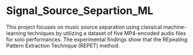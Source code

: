 # Signal_Source_Separtion_ML
This project focuses on music source separation using classical machine-learning techniques by utilizing a dataset of five MP4-encoded audio files for solo performances. The experimental findings show that the REpeating Pattern Extraction Technique (REPET) method.
